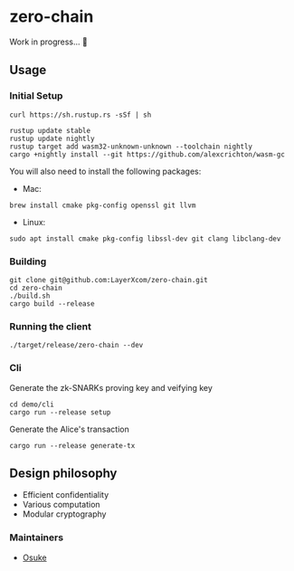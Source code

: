 # zero-chain
Work in progress... :muscle:

## Usage
### Initial Setup
```
curl https://sh.rustup.rs -sSf | sh

rustup update stable
rustup update nightly
rustup target add wasm32-unknown-unknown --toolchain nightly
cargo +nightly install --git https://github.com/alexcrichton/wasm-gc

```
You will also need to install the following packages:
- Mac:
```
brew install cmake pkg-config openssl git llvm
```
- Linux:
```
sudo apt install cmake pkg-config libssl-dev git clang libclang-dev
```

### Building
```
git clone git@github.com:LayerXcom/zero-chain.git
cd zero-chain
./build.sh
cargo build --release
```

### Running the client
```
./target/release/zero-chain --dev
```

### Cli
Generate the zk-SNARKs proving key and veifying key
```
cd demo/cli
cargo run --release setup
```

Generate the Alice's transaction
```
cargo run --release generate-tx
```


## Design philosophy
- Efficient confidentiality
- Various computation
- Modular cryptography


### Maintainers
- [Osuke](https://twitter.com/zoom_zoomzo)
